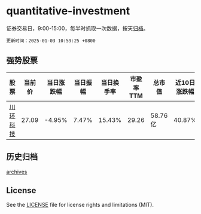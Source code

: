 # quantitative-investment

证券交易日，9:00-15:00，每半时抓取一次数据，按天[归档](archives)。

`更新时间：2025-01-03 10:59:25 +0800`

## 强势股票

|股票|当前价|当日涨跌幅|当日振幅|当日换手率|市盈率TTM|总市值|近10日涨跌幅|
|----|----|----|----|----|----|----|----|
|[川环科技](https://xueqiu.com/S/SZ300547)|27.09|-4.95%|7.47%|15.43%|29.26|58.76亿|40.87%|

## 历史归档

[archives](archives)

## License

See the [LICENSE](LICENSE) file for license rights and limitations (MIT).